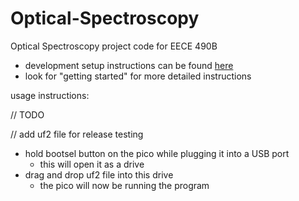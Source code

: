 # Optical-Spectroscopy
Optical Spectroscopy project code for EECE 490B

* development setup instructions can be found [here](https://www.raspberrypi.com/documentation/microcontrollers/c_sdk.html)
* look for "getting started" for more detailed instructions

usage instructions:

// TODO

// add uf2 file for release testing

* hold bootsel button on the pico while plugging it into a USB port
	* this will open it as a drive
* drag and drop uf2 file into this drive
	* the pico will now be running the program
